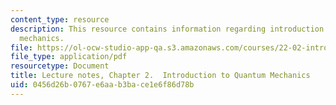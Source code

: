 ```yaml
---
content_type: resource
description: This resource contains information regarding introduction to quantum
  mechanics.
file: https://ol-ocw-studio-app-qa.s3.amazonaws.com/courses/22-02-introduction-to-applied-nuclear-physics-spring-2012/0456d26b0767e6aab3bace1e6f86d78b_MIT22_02S12_lec_ch2.pdf
file_type: application/pdf
resourcetype: Document
title: Lecture notes, Chapter 2.  Introduction to Quantum Mechanics
uid: 0456d26b-0767-e6aa-b3ba-ce1e6f86d78b
---
```

